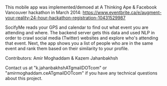 This mobile app was implemented/demoed at A Thinking Ape & Facebook Vancouver hackathon in March 2014:
https://www.eventbrite.ca/e/augment-your-reality-24-hour-hackathon-registration-10431529987

SocifyMe reads your GPS and calendar to find out what event you are attending and where. The backend server gets this data and used NLP in order to crawl social media (Twitter) websites and explore who's attending that event. Next, the app shows you a list of people who are in the same event and rank them based on their similarity to your profile.

Contributors: Amir Moghaddam & Kazem Jahanbakhsh

Contact us at "k.jahanbakhshATgmailDOTcom" or "amirmoghaddam.ceATgmailDOTcom" if you have any technical questions about this project.
